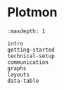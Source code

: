 # Plotmon

```{toctree}
:maxdepth: 1

intro
getting-started
technical-setup
communication
graphs
layouts
data-table
```
